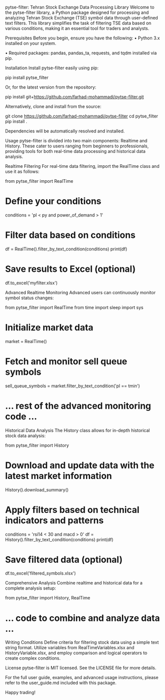 pytse-filter: Tehran Stock Exchange Data Processing Library
Welcome to the pytse-filter library, a Python package designed for processing and analyzing Tehran Stock Exchange (TSE) symbol data through user-defined text filters. This library simplifies the task of filtering TSE data based on various conditions, making it an essential tool for traders and analysts.

Prerequisites
Before you begin, ensure you have the following:
•  Python 3.x installed on your system.

•  Required packages: pandas, pandas_ta, requests, and tqdm installed via pip.

Installation
Install pytse-filter easily using pip:

pip install pytse_filter

Or, for the latest version from the repository:

pip install git+https://github.com/farhad-mohammadi/pytse-filter.git

Alternatively, clone and install from the source:

git clone https://github.com/farhad-mohammadi/pytse-filter
cd pytse_filter
pip install .

Dependencies will be automatically resolved and installed.

Usage
pytse-filter is divided into two main components: Realtime and History. These cater to users ranging from beginners to professionals, providing tools for both real-time data processing and historical data analysis.

Realtime Filtering
For real-time data filtering, import the RealTime class and use it as follows:

from pytse_filter import RealTime

# Define your conditions
conditions = 'pl < py and power_of_demand > 1'

# Filter data based on conditions
df = RealTime().filter_by_text_condition(conditions)
print(df)

# Save results to Excel (optional)
df.to_excel('myfilter.xlsx')

Advanced Realtime Monitoring
Advanced users can continuously monitor symbol status changes:

from pytse_filter import RealTime
from time import sleep
import sys

# Initialize market data
market = RealTime()

# Fetch and monitor sell queue symbols
sell_queue_symbols = market.filter_by_text_condition('pl == tmin')
# ... rest of the advanced monitoring code ...

Historical Data Analysis
The History class allows for in-depth historical stock data analysis:

from pytse_filter import History

# Download and update data with the latest market information
History().download_summary()

# Apply filters based on technical indicators and patterns
conditions = 'rsi14 < 30 and macd > 0'
df = History().filter_by_text_condition(conditions)
print(df)

# Save filtered data (optional)
df.to_excel('filtered_symbols.xlsx')

Comprehensive Analysis
Combine realtime and historical data for a complete analysis setup:

from pytse_filter import History, RealTime
# ... code to combine and analyze data ...

Writing Conditions
Define criteria for filtering stock data using a simple text string format. Utilize variables from RealTimeVariables.xlsx and HistoryVariable.xlsx, and employ comparison and logical operators to create complex conditions.

License
pytse-filter is MIT licensed. See the LICENSE file for more details.

For the full user guide, examples, and advanced usage instructions, please refer to the user_guide.md included with this package.

Happy trading!